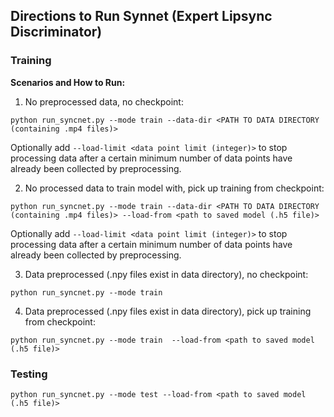 ## Directions to Run Synnet (Expert Lipsync Discriminator)

### Training

**Scenarios and How to Run:**

  1. No preprocessed data, no checkpoint:

  `python run_syncnet.py --mode train --data-dir <PATH TO DATA DIRECTORY (containing .mp4 files)>`
  
  Optionally add `--load-limit <data point limit (integer)>` to stop processing data after a certain minimum number of data points have already been collected by preprocessing.

  2. No processed data to train model with, pick up training from checkpoint:

  `python run_syncnet.py --mode train --data-dir <PATH TO DATA DIRECTORY (containing .mp4 files)> --load-from <path to saved model (.h5 file)>`

  Optionally add `--load-limit <data point limit (integer)>` to stop processing data after a certain minimum number of data points have already been collected by preprocessing.
  
  3. Data preprocessed (.npy files exist in data directory), no checkpoint:

  `python run_syncnet.py --mode train`

  4. Data preprocessed (.npy files exist in data directory), pick up training from checkpoint:

  `python run_syncnet.py --mode train  --load-from <path to saved model (.h5 file)>`

### Testing
`python run_syncnet.py --mode test --load-from <path to saved model (.h5 file)>`
